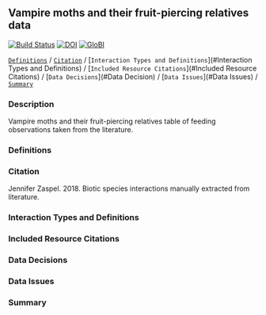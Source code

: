 ## Vampire moths and their fruit-piercing relatives data

[![Build Status](https://travis-ci.org/seltmann/vampire-moth-globi.svg)](https://travis-ci.org/seltmann/vampire-moth-globi) [![DOI](https://zenodo.org/badge/26293374.svg)](https://zenodo.org/badge/latestdoi/26293374) [![GloBI](http://api.globalbioticinteractions.org/interaction.svg?accordingTo=globi:seltmann/vampire-moth-globi)](http://globalbioticinteractions.org/?accordingTo=globi:seltmann/vampire-moth-globi) 

[```Definitions```](#Definitions) / [```Citation```](#Citation) / [```Interaction Types and Definitions```](#Interaction Types and Definitions) / [```Included Resource Citations```](#Included Resource Citations) / [```Data Decisions```](#Data Decision) /  [```Data Issues```](#Data Issues) / [```Summary```](#summary)


### Description

Vampire moths and their fruit-piercing relatives table of feeding observations taken from the literature. 

### Definitions

### Citation

Jennifer Zaspel. 2018. Biotic species interactions manually extracted from literature.

### Interaction Types and Definitions


### Included Resource Citations


### Data Decisions


### Data Issues


### Summary


